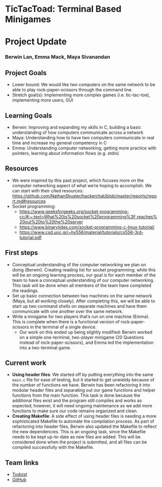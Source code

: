 # TicTacToad: Terminal Based Minigames
# Project Update
### Berwin Lan, Emma Mack, Maya Sivanandan

## Project Goals
* Lower bound: We would like two computers on the same network to be able to play rock-paper-scissors through the command line.
* Stretch goal(s): Implementing more complex games (i.e. tic-tac-toe), implementing more users, GUI

## Learning Goals
* Berwin: Improving and expanding my skills in C, building a basic understanding of how computers communicate across a network
* Maya: Understanding how to have two computers communicate in real time and increase my general competency in C
* Emma: Understanding computer networking, getting more practice with pointers, learning about information flows (e.g. stdin)

## Resources
* We were inspired by this past project, which focuses more on the computer networking aspect of what we’re hoping to accomplish. We can start with their cited resources: https://github.com/NathanShuster/hackerchat/blob/master/reports/report.md#resources
* Socket programming: 
  * https://www.geeksforgeeks.org/socket-programming-cc/#:~:text=What%20is%20socket%20programming%3F,reaches%20out%20to%20the%20server
  * https://www.binarytides.com/socket-programming-c-linux-tutorial/
  * https://www.csd.uoc.gr/~hy556/material/tutorials/cs556-3rd-tutorial.pdf


## First steps
* Conceptual understanding of the computer networking we plan on doing (Berwin). Creating reading list for socket programming; while this will be an ongoing learning process, our goal is for each member of the team to have a conceptual understanding of our computer networking. This task will be done when all members of the team have completed the readings.
* Set up basic connection between two machines on the same network (Maya, but all working closely). After completing this, we will be able to start up two command shells on separate machines and have them communicate with one another over the same network.
* Write a minigame for two players that’s run on one machine (Emma). This is complete when there is a functional version of rock-paper-scissors in the terminal of a single device.
  * Our work on this ended up being slightly modified: Berwin worked on a simple one-terminal, two-player minigame (20 Questions instead of rock-paper-scissors), and Emma led the implementation into a two-terminal game.

## Current work
* **Using header files**: We started off by putting everything into the same `main.c` file for ease of testing, but it started to get unwieldy because of the number of functions we have. Berwin has been refactoring it into modular header files and separating out our game functions and helper functions from the main function. This task is done because the additional files exist and the program still compiles and works as expected; however, it will need ongoing maintenance as we add more functions to make sure our code remains organized and clean.
* **Creating Makefile**: A side effect of using header files is needing a more sophisticated Makefile to automate the compilation process. As part of refactoring into header files, Berwin also updated the Makefile to reflect the new dependencies. This is an ongoing task, since the Makefile needs to be kept up-to-date as new files are added. This will be considered done when the project is submitted, and all files can be compiled successfully with the Makefile.

<!-- 3) What have you done to get started?  Have you found the resources you need, do you have a plan to find them, or do you need help?  If you found any resources you think I should add to the list on the class web page, please email them to me.

4) What are you working on now?  Describe at least three concrete tasks that you are working on, and identify which members of the team are working on them.  For each one, what is the "definition of done"; that is, what will you produce to demonstrate that the task is done? -->

<!-- Link to Todoist board and Github -->
## Team links
* [Todoist](https://todoist.com/app/project/2285403013)
* [GitHub](https://github.com/emmamack/TicTacToad/)